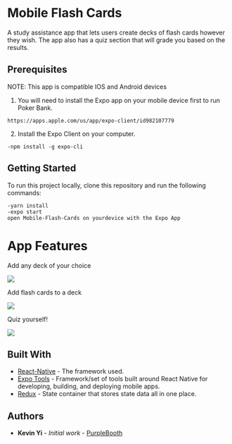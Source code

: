 # Mobile Flash Cards

A study assistance app that lets users create decks of flash cards however they wish. The app also has a quiz section that will grade you based on the results. 

## Prerequisites

NOTE: This app is compatible IOS and Android devices

1. You will need to install the Expo app on your mobile device first to run Poker Bank. 
```
https://apps.apple.com/us/app/expo-client/id982107779
```
2. Install the Expo Client on your computer.
```
-npm install -g expo-cli
```

## Getting Started

To run this project locally, clone this repository and run the following commands:

```
-yarn install
-expo start
open Mobile-Flash-Cards on yourdevice with the Expo App
```

# App Features

Add any deck of your choice

![](https://media2.giphy.com/media/L1QqajgcBLdZYQTtXN/giphy.gif?cid=4d1e4f295158dd4e6d266c43f05c323cd0b8ee191c64461f&rid=giphy.gif)

Add flash cards to a deck

![](https://media1.giphy.com/media/VIhOgVqrKP2gRdjhpR/giphy.gif?cid=4d1e4f295158dd4e6d266c43f05c323cd0b8ee191c64461f&rid=giphy.gif)

Quiz yourself!

![](https://media3.giphy.com/media/U3DYCHCjVvEkto0dcM/giphy.gif?cid=4d1e4f293722ce70b198b3ee58b14fc2552c6ec105d64314&rid=giphy.gif)


## Built With

* [React-Native](https://reactnative.dev/) - The framework used.
* [Expo Tools](https://expo.io/tools#cli) - Framework/set of tools built around React Native for developing, building, and deploying mobile apps.
* [Redux](https://redux.js.org/introduction/core-concepts) - State container that stores state data all in one place.


## Authors

* **Kevin Yi** - *Initial work* - [PurpleBooth](https://github.com/PurpleBooth)

